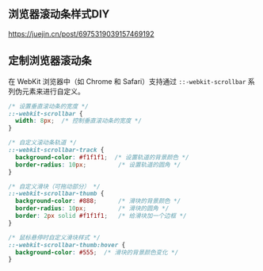 ## 浏览器滚动条样式DIY

https://juejin.cn/post/6975319039157469192

## 定制浏览器滚动条

在 WebKit 浏览器中（如 Chrome 和 Safari）支持通过 `::-webkit-scrollbar` 系列伪元素来进行自定义。

``` css
/* 设置垂直滚动条的宽度 */
::-webkit-scrollbar {
  width: 8px;  /* 控制垂直滚动条的宽度 */
}

/* 自定义滚动条轨道 */
::-webkit-scrollbar-track {
  background-color: #f1f1f1;  /* 设置轨道的背景颜色 */
  border-radius: 10px;         /* 设置轨道的圆角 */
}

/* 自定义滑块（可拖动部分） */
::-webkit-scrollbar-thumb {
  background-color: #888;      /* 滑块的背景颜色 */
  border-radius: 10px;         /* 滑块的圆角 */
  border: 2px solid #f1f1f1;   /* 给滑块加一个边框 */
}

/* 鼠标悬停时自定义滑块样式 */
::-webkit-scrollbar-thumb:hover {
  background-color: #555;  /* 滑块的背景颜色变化 */
}
```

